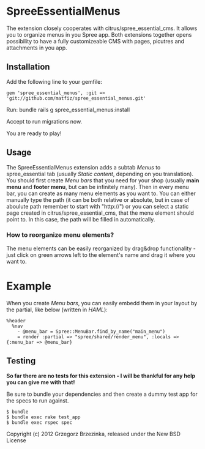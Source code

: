 SpreeEssentialMenus
===================

The extension closely cooperates with citrus/spree_essential_cms. It allows you to organize menus in you Spree app. 
Both extensions together opens possibility to have a fully customizeable CMS with pages, picutres and attachments in you app.

Installation
------------

Add the following line to your gemfile:

    gem 'spree_essential_menus', :git => 'git://github.com/matfiz/spree_essential_menus.git'
    
Run:
    bundle
    rails g spree_essential_menus:install

Accept to run migrations now.

You are ready to play!

Usage
-----
The SpreeEssentialMenus extension adds a subtab *Menus* to spree_essential tab (usually *Static content*, depending on you translation).
You should first create *Menu bars* that you need for your shop (usually **main menu** and **footer menu**, but can be infinitely many).
Then in every menu bar, you can create as many menu elements as you want to. You can either manually type the path (it can be both relative or absolute, but in case of aboulute path remember to start with "http://")
or you can select a static page created in citrus/spree_essential_cms, that the menu element should point to. In this case, the path will be filled in automatically.

### How to reorganize menu elements? ###

The menu elements can be easily reorganized by drag&drop functionality - just click on green arrows left to the element's name and drag it where you want to.

Example
=======

When you create *Menu bars*, you can easily embedd them in your layout by the partial, like below (written in *HAML*):

    %header
      %nav
        - @menu_bar = Spree::MenuBar.find_by_name("main_menu")
        = render :partial => "spree/shared/render_menu", :locals => {:menu_bar => @menu_bar}


Testing
-------

**So far there are no tests for this extension - I will be thankful for any help you can give me with that!**

Be sure to bundle your dependencies and then create a dummy test app for the specs to run against.

    $ bundle
    $ bundle exec rake test_app
    $ bundle exec rspec spec

Copyright (c) 2012 Grzegorz Brzezinka, released under the New BSD License

